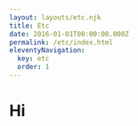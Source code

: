 ```yaml
---
layout: layouts/etc.njk
title: Etc
date: 2016-01-01T00:00:00.000Z
permalink: /etc/index.html
eleventyNavigation:
  key: etc
  order: 1
---
```

# Hi
